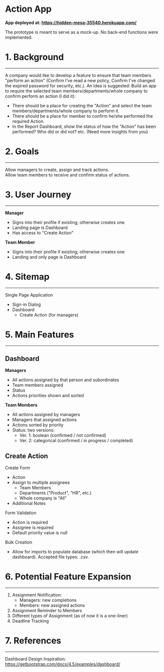 # Action App

**App deployed at: https://hidden-mesa-35540.herokuapp.com/**

The prototype is meant to serve as a mock-up. No back-end functions were implemented.

# 1. Background
---

A company would like to develop a feature to ensure that team members "perform an action" (Confirm I've read a new policy, Confirm I've changed the expired password for security, etc.). An idea is suggested: Build an app to require the selected team members/departments/whole company to confirm perform an action (I did it):

- There should be a place for creating the "Action" and select the team members/departments/whole company to perform it.
- There should be a place for member to confirm he/she performed the required Action.
- In the Report Dashboard, show the status of how the "Action" has been performed? Who did or did not? etc. (Need more insights from you)
  
# 2. Goals
---
Allow managers to create, assign and track actions. <br/>
Allow team members to receive and confirm status of actions.

# 3. User Journey
---
**Manager**

- Signs into their profile if existing; otherwise creates one
- Landing page is Dashboard
- Has access to "Create Action"

**Team Member**

- Signs into their profile if existing; otherwise creates one
- Landing and only page is Dashboard
  
# 4. Sitemap
---
Single Page Application

- Sign-in Dialog
- Dashboard 
  - Create Action (for managers)

# 5. Main Features
---

## Dashboard

**Managers**
- All actions assigned by that person and subordinates
- Team members assigned
- Status
- Actions priorities shown and sorted

**Team Members**
- All actions assigned by managers
- Managers that assigned actions
- Actions sorted by priority
- Status: two versions:
  - Ver. 1: boolean (confirmed / not confirmed)
  - Ver. 2: categorical (confirmed / in progress / completed)
  
## Create Action

Create Form
  - Action
  - Assign to multiple assignees
    - Team Members
    - Departments ("Product", "HR", etc.)
    - Whole company is "All"
  - Additional Notes

Form Validation
- Action is required
- Assignee is required
- Default priority value is null

Bulk Creation
  - Allow for imports to populate database (which then will update dashboard). Accepted file types: .csv.
  
# 6. Potential Feature Expansion
---
1. Assignment Notification:
   - Managers: new completions
   - Members: new assigned actions
2. Assignment Reminder to Members
3. Different types of Assignment (as of now it is a one-liner)
4. Deadline Tracking

# 7. References
---
Dashboard Design Inspiration: https://getbootstrap.com/docs/4.5/examples/dashboard/